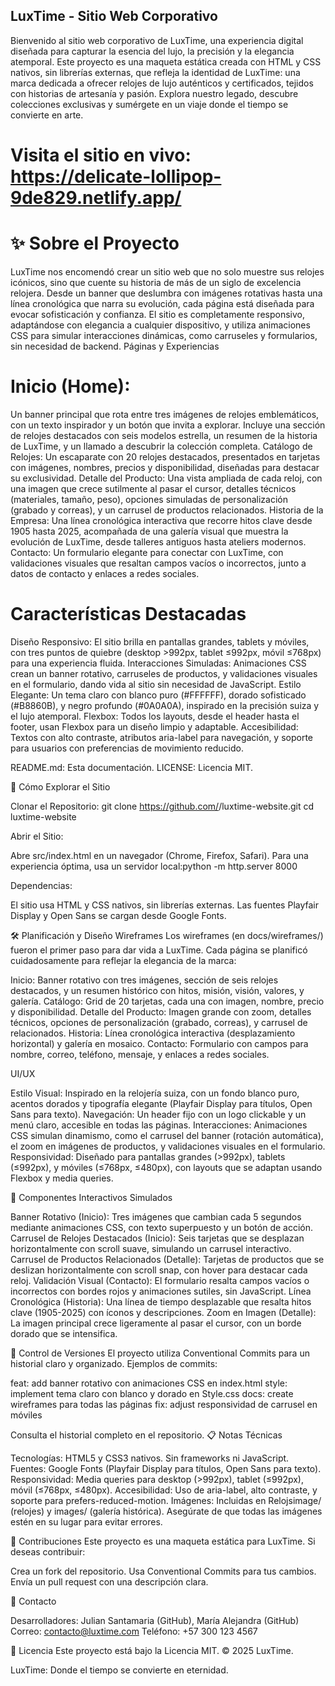 ## LuxTime - Sitio Web Corporativo
 
 
 Bienvenido al sitio web corporativo de LuxTime, una experiencia digital diseñada para capturar la esencia del lujo, la precisión y la elegancia atemporal. Este proyecto es una maqueta estática creada con HTML y CSS nativos, sin librerías externas, que refleja la identidad de LuxTime: una marca dedicada a ofrecer relojes de lujo auténticos y certificados, tejidos con historias de artesanía y pasión. Explora nuestro legado, descubre colecciones exclusivas y sumérgete en un viaje donde el tiempo se convierte en arte.

# Visita el sitio en vivo: https://delicate-lollipop-9de829.netlify.app/

# ✨ Sobre el Proyecto
LuxTime nos encomendó crear un sitio web que no solo muestre sus relojes icónicos, sino que cuente su historia de más de un siglo de excelencia relojera. Desde un banner que deslumbra con imágenes rotativas hasta una línea cronológica que narra su evolución, cada página está diseñada para evocar sofisticación y confianza. El sitio es completamente responsivo, adaptándose con elegancia a cualquier dispositivo, y utiliza animaciones CSS para simular interacciones dinámicas, como carruseles y formularios, sin necesidad de backend.
Páginas y Experiencias

# Inicio (Home): 
Un banner principal que rota entre tres imágenes de relojes emblemáticos, con un texto inspirador y un botón que invita a explorar. Incluye una sección de relojes destacados con seis modelos estrella, un resumen de la historia de LuxTime, y un llamado a descubrir la colección completa.
Catálogo de Relojes: Un escaparate con 20 relojes destacados, presentados en tarjetas con imágenes, nombres, precios y disponibilidad, diseñadas para destacar su exclusividad.
Detalle del Producto: Una vista ampliada de cada reloj, con una imagen que crece sutilmente al pasar el cursor, detalles técnicos (materiales, tamaño, peso), opciones simuladas de personalización (grabado y correas), y un carrusel de productos relacionados.
Historia de la Empresa: Una línea cronológica interactiva que recorre hitos clave desde 1905 hasta 2025, acompañada de una galería visual que muestra la evolución de LuxTime, desde talleres antiguos hasta ateliers modernos.
Contacto: Un formulario elegante para conectar con LuxTime, con validaciones visuales que resaltan campos vacíos o incorrectos, junto a datos de contacto y enlaces a redes sociales.

# Características Destacadas

Diseño Responsivo: El sitio brilla en pantallas grandes, tablets y móviles, con tres puntos de quiebre (desktop >992px, tablet ≤992px, móvil ≤768px) para una experiencia fluida.
Interacciones Simuladas: Animaciones CSS crean un banner rotativo, carruseles de productos, y validaciones visuales en el formulario, dando vida al sitio sin necesidad de JavaScript.
Estilo Elegante: Un tema claro con blanco puro (#FFFFFF), dorado sofisticado (#B8860B), y negro profundo (#0A0A0A), inspirado en la precisión suiza y el lujo atemporal.
Flexbox: Todos los layouts, desde el header hasta el footer, usan Flexbox para un diseño limpio y adaptable.
Accesibilidad: Textos con alto contraste, atributos aria-label para navegación, y soporte para usuarios con preferencias de movimiento reducido.


README.md: Esta documentación.
LICENSE: Licencia MIT.

🚀 Cómo Explorar el Sitio

Clonar el Repositorio:
git clone https://github.com/<tu-usuario>/luxtime-website.git
cd luxtime-website


Abrir el Sitio:

Abre src/index.html en un navegador (Chrome, Firefox, Safari).
Para una experiencia óptima, usa un servidor local:python -m http.server 8000



Dependencias:

El sitio usa HTML y CSS nativos, sin librerías externas.
Las fuentes Playfair Display y Open Sans se cargan desde Google Fonts.



🛠️ Planificación y Diseño
Wireframes
Los wireframes (en docs/wireframes/) fueron el primer paso para dar vida a LuxTime. Cada página se planificó cuidadosamente para reflejar la elegancia de la marca:

Inicio: Banner rotativo con tres imágenes, sección de seis relojes destacados, y un resumen histórico con hitos, misión, visión, valores, y galería.
Catálogo: Grid de 20 tarjetas, cada una con imagen, nombre, precio y disponibilidad.
Detalle del Producto: Imagen grande con zoom, detalles técnicos, opciones de personalización (grabado, correas), y carrusel de relacionados.
Historia: Línea cronológica interactiva (desplazamiento horizontal) y galería en mosaico.
Contacto: Formulario con campos para nombre, correo, teléfono, mensaje, y enlaces a redes sociales.

UI/UX

Estilo Visual: Inspirado en la relojería suiza, con un fondo blanco puro, acentos dorados y tipografía elegante (Playfair Display para títulos, Open Sans para texto).
Navegación: Un header fijo con un logo clickable y un menú claro, accesible en todas las páginas.
Interacciones: Animaciones CSS simulan dinamismo, como el carrusel del banner (rotación automática), el zoom en imágenes de productos, y validaciones visuales en el formulario.
Responsividad: Diseñado para pantallas grandes (>992px), tablets (≤992px), y móviles (≤768px, ≤480px), con layouts que se adaptan usando Flexbox y media queries.

🎨 Componentes Interactivos Simulados

Banner Rotativo (Inicio): Tres imágenes que cambian cada 5 segundos mediante animaciones CSS, con texto superpuesto y un botón de acción.
Carrusel de Relojes Destacados (Inicio): Seis tarjetas que se desplazan horizontalmente con scroll suave, simulando un carrusel interactivo.
Carrusel de Productos Relacionados (Detalle): Tarjetas de productos que se deslizan horizontalmente con scroll snap, con hover para destacar cada reloj.
Validación Visual (Contacto): El formulario resalta campos vacíos o incorrectos con bordes rojos y animaciones sutiles, sin JavaScript.
Línea Cronológica (Historia): Una línea de tiempo desplazable que resalta hitos clave (1905-2025) con íconos y descripciones.
Zoom en Imagen (Detalle): La imagen principal crece ligeramente al pasar el cursor, con un borde dorado que se intensifica.

📜 Control de Versiones
El proyecto utiliza Conventional Commits para un historial claro y organizado. Ejemplos de commits:

feat: add banner rotativo con animaciones CSS en index.html
style: implement tema claro con blanco y dorado en Style.css
docs: create wireframes para todas las páginas
fix: adjust responsividad de carrusel en móviles

Consulta el historial completo en el repositorio.
📋 Notas Técnicas

Tecnologías: HTML5 y CSS3 nativos. Sin frameworks ni JavaScript.
Fuentes: Google Fonts (Playfair Display para títulos, Open Sans para texto).
Responsividad: Media queries para desktop (>992px), tablet (≤992px), móvil (≤768px, ≤480px).
Accesibilidad: Uso de aria-label, alto contraste, y soporte para prefers-reduced-motion.
Imágenes: Incluidas en Relojsimage/ (relojes) y images/ (galería histórica). Asegúrate de que todas las imágenes estén en su lugar para evitar errores.

🤝 Contribuciones
Este proyecto es una maqueta estática para LuxTime. Si deseas contribuir:

Crea un fork del repositorio.
Usa Conventional Commits para tus cambios.
Envía un pull request con una descripción clara.

📧 Contacto

Desarrolladores: Julian Santamaria (GitHub), María Alejandra (GitHub)
Correo: contacto@luxtime.com
Teléfono: +57 300 123 4567

📜 Licencia
Este proyecto está bajo la Licencia MIT. © 2025 LuxTime.

LuxTime: Donde el tiempo se convierte en eternidad.